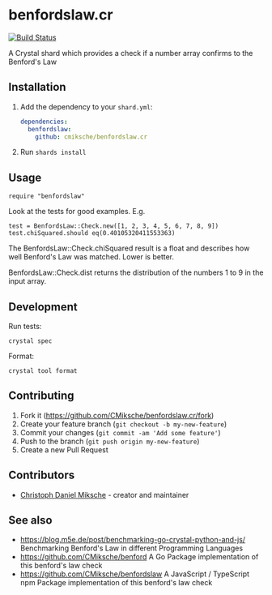 # benfordslaw.cr

[![Build Status](https://cloud.drone.io/api/badges/CMiksche/benfordslaw.cr/status.svg)](https://cloud.drone.io/CMiksche/benfordslaw.cr)

A Crystal shard which provides a check if a number array confirms to the Benford's Law

## Installation

1. Add the dependency to your `shard.yml`:

   ```yaml
   dependencies:
     benfordslaw:
       github: cmiksche/benfordslaw.cr
   ```

2. Run `shards install`

## Usage

```crystal
require "benfordslaw"
```

Look at the tests for good examples. E.g.

```crystal
test = BenfordsLaw::Check.new([1, 2, 3, 4, 5, 6, 7, 8, 9])
test.chiSquared.should eq(0.40105320411553363)
```

The BenfordsLaw::Check.chiSquared result is a float and describes how well Benford's Law was matched. Lower is better.

BenfordsLaw::Check.dist returns the distribution of the numbers 1 to 9 in the input array.

## Development

Run tests:

    crystal spec

Format:

    crystal tool format

## Contributing

1. Fork it (<https://github.com/CMiksche/benfordslaw.cr/fork>)
2. Create your feature branch (`git checkout -b my-new-feature`)
3. Commit your changes (`git commit -am 'Add some feature'`)
4. Push to the branch (`git push origin my-new-feature`)
5. Create a new Pull Request

## Contributors

- [Christoph Daniel Miksche](https://github.com/CMiksche) - creator and maintainer

## See also

* https://blog.m5e.de/post/benchmarking-go-crystal-python-and-js/ Benchmarking Benford's Law in different Programming Languages
* https://github.com/CMiksche/benford A Go Package implementation of this benford's law check
* https://github.com/CMiksche/benfordslaw A JavaScript / TypeScript npm Package implementation of this benford's law check
